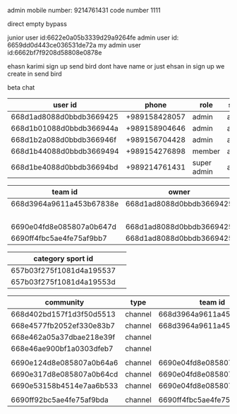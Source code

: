 admin mobile number: 9214761431
code number 1111

direct 
empty 
bypass

junior user id:6622e0a05b3339d29a9264fe
admin user id: 6659dd0d443ce036531de72a
my admin user id:6662bf7f9208d58808e0878e

ehasn karimi sign up
send bird dont have name
or just ehsan
in sign up we create in send bird



beta chat

| user id                  | phone         | role        | state  | token                                                                                                                                                                                                                                                                                                                                                                                                                        |
| ------------------------ | ------------- | ----------- | ------ | ---------------------------------------------------------------------------------------------------------------------------------------------------------------------------------------------------------------------------------------------------------------------------------------------------------------------------------------------------------------------------------------------------------------------------- |
| 668d1ad8088d0bbdb3669425 | +989158428057 | admin       | active | U2FsdGVkX18MOJvIcmK2HtcVNqdqFxTDJfNdx3TFgGtoFCflvK9Zw7LaF+ibZUJLYHXBFp8ikBFitwE/xWD7ho3y1Na9SgqwT9fWMH/xpv5Fm9b4PwVuKXcN6c9/dPZnGY41D1Wc1/abaG47j7dgRZs9U+bgOKKdKZe9ajkz3tNN4vV8RKLxnGooLCTy544ZKM+3B6HUZ7elEtIks8+IehEQcp0R1VjCvh++UZ/KAbcGx0IK02CBLoda8KwE0N4qPWsgU5sgMqw1LvD/Ol6pzLj0tQuOyqGKjZkZ6QUW4PUwIpPKxHODALTPcPN7aEggvTyDj6ebbfZmVCzDhUAwdBQ5p/rrvHtY0Cx8q0X8mRaNRD3TulkBkMxCNIZfUHRI7sMSXjpyX3P+TzDMyTqs+A==<br> |
| 668d1b01088d0bbdb366944a | +989158904646 | admin       | active | U2FsdGVkX19yah9P7+tFj5m2eiVW+7SUtCXhuNL1UER9qRVbwcI+YepPL/wuo4xqihVqkWgWQj09vG/aVVTPlmuRRhNT8rHqLmm2aYG42BADj/JLMDGVGsNEOYTn3e+G9p8jUxKB/M2NNaxO2l8akLkoa2HOELZJHcirvV7HspC/coigVksdYPMgXL8Kj3NVRaIyfgQjbeR2InAj3kPJbd/BZipQzfZ/yhuQHltKsSahEcnL/syfijU22SQNJw8EmESWzjx2yXPrXvLCPaJUyRfUMRwVXDc01zj/AqkrZGvNOmPOpEKPm/02RspCzuoWXzcJWGLVeOnQTwSy2x8LjeJY9VHx1uL1KfMiAi6aL6l4YZy9TEBEuk0tNU5VmF9QgaIhnQwMyMfpiGWRsqi1Yg==     |
| 668d1b2a088d0bbdb366946f | +989156704428 | admin       | active | U2FsdGVkX18Iu9JH02Fq9sZFeqPNMawGrY8JNGAcMpyyo9I/aIqrT16N81NMKEp6YjpLqLB3HbYh3bazyDI1qXp+1o7bVlhRIVDupL+qmqszstkH4jJsYJRKCI9o/521s0Br6Q7VxSg8QHRsZGfF9M5m8ZZk6pL0UYqgpn+j1KQI6UEFKdNRXH1amb6ptxxrpYiKLz85RCp7RPVaaOl6C8zBmqerTdnFTXWcGz3b1L/ksDs9755Kic15QUIRfz+F7/jOQXmcHjogqiDRHK7t9PIFlNdfOaIehm4UaI8rVdQE8YPTUeO+sSWYQllFTAzItFwWnklZiol5WNbEl6XNXiAOIb8KXOX0iSNBkXs7IeDZdMie+LmiayORfTTLnq43IJrBjrQDvF2yO6+USl8OnQ==     |
| 668d1b44088d0bbdb3669494 | +989154276898 | member      | active | U2FsdGVkX1+qM4NQU65QhIKRx+gyXn/NGp7Iv0fxlJMQ0lFTW6M1Z4LRQCE5a63KAkmtqfOmi2ZAM2vG1/dVbmHf9UZKd2CbxpTFiY1ZssNCEz4RFczQEHS7Wh7xGvbkBVmb3bBhdDOtaDYylTw5pPEa2ZEiwl0piT5IGPKhMdPJwW8eP3GHVEpVrlu0xUbTyH/k7uRVA2jYWlEcpW/DkHpzDts6jZNrGu27qYqwPEoivza7hRH5lOs/86X64rCXSm/B2ZTxwoaGGMQXOcdUdSwk5Rl1ZJx4kwUtoHiisQIRgJxPvhMgp04KIh80kO2Qa/dNAKSJz8mqfMCS0Iw4DLYUxcet245PxcslzjWbKgyMi3+Jv+XhxesVIUBlOjlC2NUrefCTuUNmxT+hvBt73Q==     |
| 668d1be4088d0bbdb36694bd | +989214761431 | super admin | active | U2FsdGVkX1/BdqE9SvBdXg4mH3/cHCi/Z874qOxBr0/GZd/DJ3SGXSYz685zEF3VLoxVtpyaSI/E/mjKRmLsglUPQPvg5mqjcWq9HKnwfHwkZ21NyZck6JbBqaFUU9SATj19ZZSOlNtRPm3ItBWoUKb5bMmzsX7zQHRJI/dwfEhrLQLK7+/jc1bot6cNMk2FmyuNKsnuQezi4aP/irYi0yh1XrVKh+14q+VUoVEipBzK7SZ7qRVWCe+/omAsBJyIdmuARsK5bWzVXSIyAnskwqC517DEVE3SdgW1yEMh8w/EB6xBJ2aAkeK8nBDjKCJwvuD8ig0CukWvCdFa1+HV6Cu+KpLCSZenEqcgnvoRlj3NaT1yNiO+GCmsMbxlzeD7ITD5N4C2SND6fyKVYWzbkA==     |

| team id                      | owner                    | admins                   | member                   |
| ---------------------------- | ------------------------ | ------------------------ | ------------------------ |
| 668d3964a9611a453b67838e<br> | 668d1ad8088d0bbdb3669425 | 668d1ad8088d0bbdb3669425 |                          |
|                              |                          | 668d1b01088d0bbdb366944a |                          |
| 6690e04fd8e085807a0b647d     | 668d1ad8088d0bbdb3669425 | 668d1ad8088d0bbdb3669425 | 668d1b01088d0bbdb366944a |
| 6690ff4fbc5ae4fe75af9bb7     | 668d1ad8088d0bbdb3669425 | 668d1ad8088d0bbdb3669425 |                          |


| category sport id            |     |
| ---------------------------- | --- |
| 657b03f275f1081d4a195537<br> |     |
| 657b03f275f1081d4a19553d<br> |     |

| community                    | type    | team id                  | admin                    | member                   |
| ---------------------------- | ------- | ------------------------ | ------------------------ | ------------------------ |
| 668d402bd157f1d3f50d5513<br> | channel | 668d3964a9611a453b67838e |                          |                          |
| 668e4577fb2052ef330e83b7     | channel | 668d3964a9611a453b67838e |                          |                          |
| 668e462a05a37dbae218e39f     | channel |                          |                          |                          |
| 668e46ae900bf1a0303dfeb7     | channel |                          |                          |                          |
|                              |         |                          |                          |                          |
| 6690e124d8e085807a0b64a6     | channel | 6690e04fd8e085807a0b647d | 668d1ad8088d0bbdb3669425 | 668d1b01088d0bbdb366944a |
| 6690e317d8e085807a0b64cd     | channel | 6690e04fd8e085807a0b647d | 668d1ad8088d0bbdb3669425 |                          |
| 6690e53158b4514e7aa6b533     | channel | 6690e04fd8e085807a0b647d | 668d1ad8088d0bbdb3669425 | 668d1b01088d0bbdb366944a |
|                              |         |                          |                          |                          |
| 6690ff92bc5ae4fe75af9bda     | channel | 6690ff4fbc5ae4fe75af9bb7 | 668d1ad8088d0bbdb3669425 |                          |
